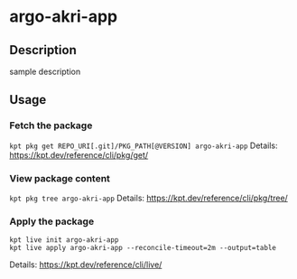 # argo-akri-app

## Description
sample description

## Usage

### Fetch the package
`kpt pkg get REPO_URI[.git]/PKG_PATH[@VERSION] argo-akri-app`
Details: https://kpt.dev/reference/cli/pkg/get/

### View package content
`kpt pkg tree argo-akri-app`
Details: https://kpt.dev/reference/cli/pkg/tree/

### Apply the package
```
kpt live init argo-akri-app
kpt live apply argo-akri-app --reconcile-timeout=2m --output=table
```
Details: https://kpt.dev/reference/cli/live/
